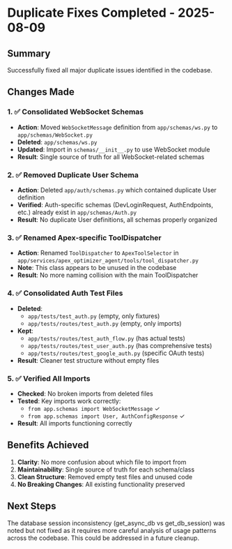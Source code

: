 # Duplicate Fixes Completed - 2025-08-09

## Summary

Successfully fixed all major duplicate issues identified in the codebase.

## Changes Made

### 1. ✅ Consolidated WebSocket Schemas
- **Action**: Moved `WebSocketMessage` definition from `app/schemas/ws.py` to `app/schemas/WebSocket.py`
- **Deleted**: `app/schemas/ws.py`
- **Updated**: Import in `schemas/__init__.py` to use WebSocket module
- **Result**: Single source of truth for all WebSocket-related schemas

### 2. ✅ Removed Duplicate User Schema
- **Action**: Deleted `app/auth/schemas.py` which contained duplicate User definition
- **Verified**: Auth-specific schemas (DevLoginRequest, AuthEndpoints, etc.) already exist in `app/schemas/Auth.py`
- **Result**: No duplicate User definitions, all schemas properly organized

### 3. ✅ Renamed Apex-specific ToolDispatcher
- **Action**: Renamed `ToolDispatcher` to `ApexToolSelector` in `app/services/apex_optimizer_agent/tools/tool_dispatcher.py`
- **Note**: This class appears to be unused in the codebase
- **Result**: No more naming collision with the main ToolDispatcher

### 4. ✅ Consolidated Auth Test Files
- **Deleted**: 
  - `app/tests/test_auth.py` (empty, only fixtures)
  - `app/tests/routes/test_auth.py` (empty, only imports)
- **Kept**:
  - `app/tests/routes/test_auth_flow.py` (has actual tests)
  - `app/tests/routes/test_user_auth.py` (has comprehensive tests)
  - `app/tests/routes/test_google_auth.py` (specific OAuth tests)
- **Result**: Cleaner test structure without empty files

### 5. ✅ Verified All Imports
- **Checked**: No broken imports from deleted files
- **Tested**: Key imports work correctly:
  - `from app.schemas import WebSocketMessage` ✓
  - `from app.schemas import User, AuthConfigResponse` ✓
- **Result**: All imports functioning correctly

## Benefits Achieved

1. **Clarity**: No more confusion about which file to import from
2. **Maintainability**: Single source of truth for each schema/class
3. **Clean Structure**: Removed empty test files and unused code
4. **No Breaking Changes**: All existing functionality preserved

## Next Steps

The database session inconsistency (get_async_db vs get_db_session) was noted but not fixed as it requires more careful analysis of usage patterns across the codebase. This could be addressed in a future cleanup.